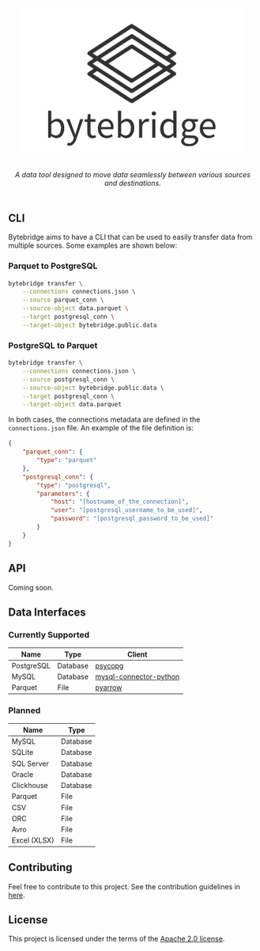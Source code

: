 


<p align="center" style="padding: 20px">
  <img src="static/branding/logo.svg" style="width:450px" alt="bytebridge">
</p>

<p align="center" style="padding-bottom: 20px">
    <em>A data tool designed to move data seamlessly between various sources and destinations.</em>
</p>

## CLI

Bytebridge aims to have a CLI that can be used to easily transfer data from multiple sources. Some examples are shown below:

### Parquet to PostgreSQL

```bash
bytebridge transfer \
    --connections connections.json \
    --source parquet_conn \
    --source-object data.parquet \
    --target postgresql_conn \
    --target-object bytebridge.public.data
```
### PostgreSQL to Parquet

```bash
bytebridge transfer \
    --connections connections.json \
    --source postgresql_conn \
    --source-object bytebridge.public.data \
    --target postgresql_conn \
    --target-object data.parquet
```

In both cases, the connections metadata are defined in the `connections.json` file. An example of the file definition is:

```json
{
    "parquet_conn": {
        "type": "parquet"
    },
    "postgresql_conn": {
        "type": "postgresql",
        "parameters": {
            "host": "[hostname_of_the_connection]",
            "user": "[postgresql_username_to_be_used]",
            "password": "[postgresql_password_to_be_used]"
        }
    }
}
```


## API

Coming soon.

## Data Interfaces

### Currently Supported

| Name             | Type          | Client                                                                         |
|----------------- | --------------|--------------------------------------------------------------------------------|
| PostgreSQL       | Database      | [psycopg](https://pypi.org/project/psycopg/)                                   |
| MySQL            | Database      | [mysql-connector-python](https://pypi.org/project/mysql-connector-python/)     |
| Parquet          | File          | [pyarrow](https://pypi.org/project/pyarrow/)                                   |



### Planned

| Name             | Type          |
|----------------- | --------------|
| MySQL            | Database      |
| SQLite           | Database      |
| SQL Server       | Database      |
| Oracle           | Database      |
| Clickhouse       | Database      |
| Parquet          | File          |
| CSV              | File          |
| ORC              | File          |
| Avro             | File          |
| Excel (XLSX)     | File          |



## Contributing

Feel free to contribute to this project. See the contribution guidelines in [here](CONTRIBUTING.md).

## License

This project is licensed under the terms of the [Apache 2.0 license](LICENSE).